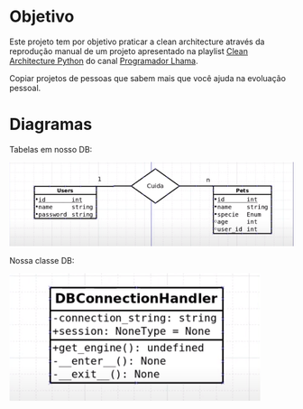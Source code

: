 # Objetivo

Este projeto tem por objetivo praticar a clean architecture através da reprodução manual de um projeto apresentado na playlist [Clean Architecture Python](https://www.youtube.com/playlist?list=PLAgbpJQADBGJmTxeRZKWvdJAoJj8_x3si) do canal [Programador Lhama](https://www.youtube.com/c/ProgramadorLhama). 

Copiar projetos de pessoas que sabem mais que você ajuda na evoluação pessoal.

# Diagramas

Tabelas em nosso DB:

![db tables](imgs/db_tables.png)

Nossa classe DB:

![db class](imgs/db_class.png)


